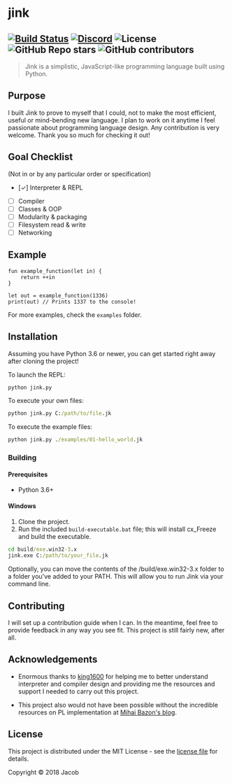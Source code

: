 # jink

[![Build Status](https://app.travis-ci.com/jink-lang/jink.svg?branch=master)](https://app.travis-ci.com/jink-lang/jink)
[![Discord](https://img.shields.io/discord/365599795886161941?label=Discord)](https://discord.gg/cWzcQz2)
![License](https://img.shields.io/github/license/jink-lang/jink)
![GitHub Repo stars](https://img.shields.io/github/stars/jink-lang/jink?style=social)
![GitHub contributors](https://img.shields.io/github/contributors-anon/jink-lang/jink)
---

> Jink is a simplistic, JavaScript-like programming language built using Python.

## Purpose

I built Jink to prove to myself that I could, not to make the most efficient, useful or mind-bending new language. I plan to work on it anytime I feel passionate about programming language design. Any contribution is very welcome. Thank you so much for checking it out!

## Goal Checklist

(Not in or by any particular order or specification)

- [✓] Interpreter & REPL
- [ ] Compiler
- [ ] Classes & OOP
- [ ] Modularity & packaging
- [ ] Filesystem read & write
- [ ] Networking

## Example

```jink
fun example_function(let in) {
    return ++in
}

let out = example_function(1336)
print(out) // Prints 1337 to the console!
```

For more examples, check the `examples` folder.

## Installation

Assuming you have Python 3.6 or newer, you can get started right away after cloning the project!

To launch the REPL:

```cmd
python jink.py
```

To execute your own files:

```cmd
python jink.py C:/path/to/file.jk
```

To execute the example files:

```cmd
python jink.py ./examples/01-hello_world.jk
```

### Building

#### Prerequisites

* Python 3.6+

#### Windows

1. Clone the project.
2. Run the included `build-executable.bat` file; this will install cx_Freeze and build the executable.

```cmd
cd build/exe.win32-3.x
jink.exe C:/path/to/your_file.jk
```

Optionally, you can move the contents of the /build/exe.win32-3.x folder to a folder you've added to your PATH. This will allow you to run Jink via your command line.

## Contributing

I will set up a contribution guide when I can. In the meantime, feel free to provide feedback in any way you see fit. This project is still fairly new, after all.

## Acknowledgements

* Enormous thanks to [king1600](https://github.com/king1600) for helping me to better understand interpreter and compiler design and providing me the resources and support I needed to carry out this project.

* This project also would not have been possible without the incredible resources on PL implementation at [Mihai Bazon's blog](http://lisperator.net).

## License

This project is distributed under the MIT License - see the [license file](LICENSE) for details.

Copyright © 2018 Jacob
